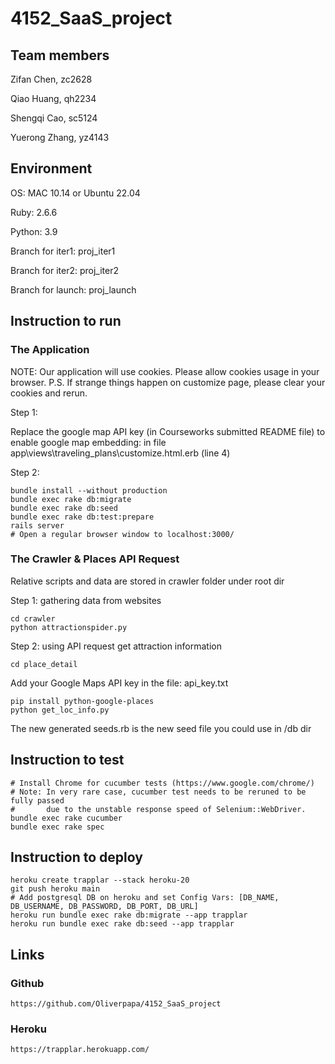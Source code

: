 # 4152_SaaS_project

## Team members
Zifan Chen,		zc2628 

Qiao Huang,		qh2234 

Shengqi Cao,	sc5124 

Yuerong Zhang,  yz4143 


## Environment

OS: MAC 10.14 or Ubuntu 22.04

Ruby: 2.6.6

Python: 3.9

Branch for iter1: proj_iter1

Branch for iter2: proj_iter2

Branch for launch: proj_launch

## Instruction to run

### The Application

NOTE: Our application will use cookies. Please allow cookies usage in your browser.
P.S. If strange things happen on customize page, please clear your cookies and rerun.

Step 1: 

Replace the google map API key (in Courseworks submitted README file) to enable google map embedding:
in file app\views\traveling_plans\customize.html.erb (line 4)

Step 2:
```
bundle install --without production
bundle exec rake db:migrate
bundle exec rake db:seed
bundle exec rake db:test:prepare
rails server 
# Open a regular browser window to localhost:3000/
```

### The Crawler & Places API Request

Relative scripts and data are stored in crawler folder under root dir

Step 1: gathering data from websites
```
cd crawler
python attractionspider.py
```

Step 2: using API request get attraction information
```
cd place_detail
```
Add your Google Maps API key in the file: api_key.txt
```
pip install python-google-places 
python get_loc_info.py
```
The new generated seeds.rb is the new seed file you could use in /db dir


## Instruction to test
```
# Install Chrome for cucumber tests (https://www.google.com/chrome/)
# Note: In very rare case, cucumber test needs to be reruned to be fully passed 
#       due to the unstable response speed of Selenium::WebDriver.
bundle exec rake cucumber
bundle exec rake spec
```


## Instruction to deploy
```
heroku create trapplar --stack heroku-20
git push heroku main
# Add postgresql DB on heroku and set Config Vars: [DB_NAME, DB_USERNAME, DB_PASSWORD, DB_PORT, DB_URL]
heroku run bundle exec rake db:migrate --app trapplar
heroku run bundle exec rake db:seed --app trapplar
```

## Links
### Github
```
https://github.com/Oliverpapa/4152_SaaS_project
```
### Heroku
```
https://trapplar.herokuapp.com/
```
